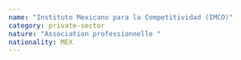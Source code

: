 ```yaml
---
name: "Instituto Mexicano para la Competitividad (IMCO)"
category: private-sector
nature: "Association professionnelle "
nationality: MEX
---
```

